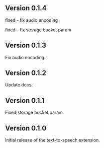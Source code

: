 ## Version 0.1.4


fixed - fix audio encoding

fixed - fix storage bucket param

## Version 0.1.3

Fix audio encoding.

## Version 0.1.2

Update docs.

## Version 0.1.1

Fixed storage bucket param.

## Version 0.1.0

Initial release of the text-to-speech extension.
